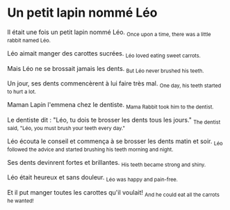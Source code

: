 # Un petit lapin nommé Léo

Il était une fois un petit lapin nommé Léo.
<sub>Once upon a time, there was a little rabbit named Léo.</sub>

Léo aimait manger des carottes sucrées. 
<sub>Léo loved eating sweet carrots.</sub>

Mais Léo ne se brossait jamais les dents. 
<sub>But Léo never brushed his teeth.</sub>

Un jour, ses dents commencèrent à lui faire très mal. 
<sub>One day, his teeth started to hurt a lot.</sub>

Maman Lapin l'emmena chez le dentiste. 
<sub>Mama Rabbit took him to the dentist.</sub>

Le dentiste dit : "Léo, tu dois te brosser les dents tous les jours." 
<sub>The dentist said, "Léo, you must brush your teeth every day."</sub>

Léo écouta le conseil et commença à se brosser les dents matin et soir. 
<sub>Léo followed the advice and started brushing his teeth morning and night.</sub>

Ses dents devinrent fortes et brillantes. 
<sub>His teeth became strong and shiny.</sub>

Léo était heureux et sans douleur. 
<sub>Léo was happy and pain-free.</sub>

Et il put manger toutes les carottes qu'il voulait! 
<sub>And he could eat all the carrots he wanted!</sub>
